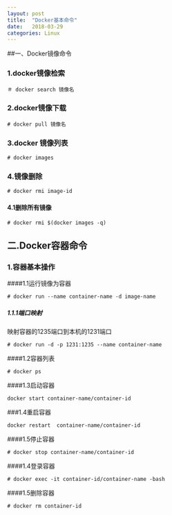 ```yaml
---
layout: post
title:  "Docker基本命令"
date:   2018-03-29
categories: Linux
---
```



##一、Docker镜像命令
### 1.docker镜像检索
```
＃ docker search 镜像名
```
### 2.docker镜像下载
``` 
# docker pull 镜像名
```
### 3.docker 镜像列表
```
# docker images
```
### 4.镜像删除
```
# docker rmi image-id
```
#### 4.1删除所有镜像
```
# docker rmi $(docker images -q)
```
## 二.Docker容器命令
### 1.容器基本操作
####1.1运行镜像为容器
```
# docker run --name container-name -d image-name
```
##### 1.1.1端口映射

映射容器的1235端口到本机的1231端口

```
# docker run -d -p 1231:1235 --name container-name
```
####1.2容器列表
```
# docker ps
```
####1.3启动容器
```
docker start container-name/container-id
```
###1.4重启容器
```
docker restart  container-name/container-id
```

####1.5停止容器
```
# docker stop container-name/container-id
```
####1.4登录容器
```
# docker exec -it container-id/container-name -bash
```
####1.5删除容器
```
# docker rm container-id
```


